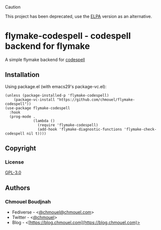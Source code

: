 
> [!CAUTION]
> This project has been deprecated, use the [ELPA](https://elpa.gnu.org/packages/flymake-codespell.html) version as an alternative.


# flymake-codespell - codespell backend for flymake

A simple flymake backend for [codespell](https://github.com/codespell-project/codespell)

## Installation

Using package.el (with emacs29's package-vc.el):

```elisp
(unless (package-installed-p 'flymake-codespell)
    (package-vc-install "https://github.com/chmouel/flymake-codespell"))
(use-package flymake-codespell
  :hook
  (prog-mode .
             (lambda ()
               (require 'flymake-codespell)
               (add-hook 'flymake-diagnostic-functions 'flymake-check-codespell nil t))))
```

## Copyright

### License

[GPL-3.0](./LICENSE)

## Authors

### Chmouel Boudjnah

- Fediverse - <[@chmouel@chmouel.com](https://fosstodon.org/@chmouel)>
- Twitter - <[@chmouel](https://twitter.com/chmouel)>
- Blog - <[https://blog.chmouel.com](https://blog.chmouel.com)>
